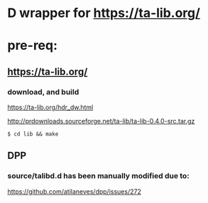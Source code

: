 

# D wrapper for https://ta-lib.org/

# pre-req:
## https://ta-lib.org/
### download, and build

https://ta-lib.org/hdr_dw.html

http://prdownloads.sourceforge.net/ta-lib/ta-lib-0.4.0-src.tar.gz

```
$ cd lib && make
```

## DPP
### source/talibd.d has been manually modified due to: 
https://github.com/atilaneves/dpp/issues/272
